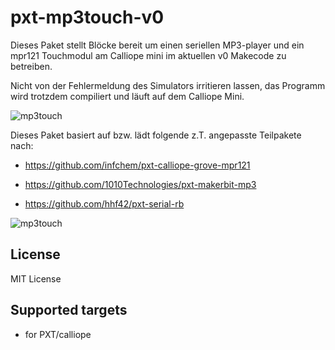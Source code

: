 # pxt-mp3touch-v0

Dieses Paket stellt Blöcke bereit um einen seriellen MP3-player und ein mpr121 Touchmodul am Calliope mini im aktuellen v0 Makecode zu betreiben.

Nicht von der Fehlermeldung des Simulators irritieren lassen, das Programm wird trotzdem compiliert und läuft auf dem Calliope Mini.

![](https://github.com/MKleinSB/pxt-mp3touch-v0/blob/master/2.jpg "mp3touch")

Dieses Paket basiert auf bzw. lädt folgende z.T. angepasste Teilpakete nach:

* https://github.com/infchem/pxt-calliope-grove-mpr121

* https://github.com/1010Technologies/pxt-makerbit-mp3

* https://github.com/hhf42/pxt-serial-rb

![](https://github.com/MKleinSB/pxt-mp3touch-v0/blob/master/1.jpg "mp3touch")

## License

MIT License 


## Supported targets

* for PXT/calliope

